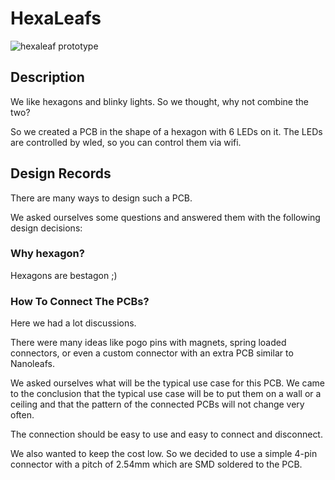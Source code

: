 # HexaLeafs

![hexaleaf prototype](media/2024-12-28_hexaleaf-prototype.png)

## Description

We like hexagons and blinky lights.
So we thought, why not combine the two?

So we created a PCB in the shape of a hexagon with 6 LEDs on it.
The LEDs are controlled by wled, so you can control them via wifi.

## Design Records

There are many ways to design such a PCB.

We asked ourselves some questions and answered them with the following design decisions:

### Why hexagon?

Hexagons are bestagon ;)

### How To Connect The PCBs?

Here we had a lot discussions.

There were many ideas like pogo pins with magnets, spring loaded connectors, or even a custom connector with an extra PCB similar to Nanoleafs.

We asked ourselves what will be the typical use case for this PCB.
We came to the conclusion that the typical use case will be to put them on a wall or a ceiling and that the pattern of the connected PCBs will not change very often.

The connection should be easy to use and easy to connect and disconnect.

We also wanted to keep the cost low.
So we decided to use a simple 4-pin connector with a pitch of 2.54mm which are SMD soldered to the PCB.
